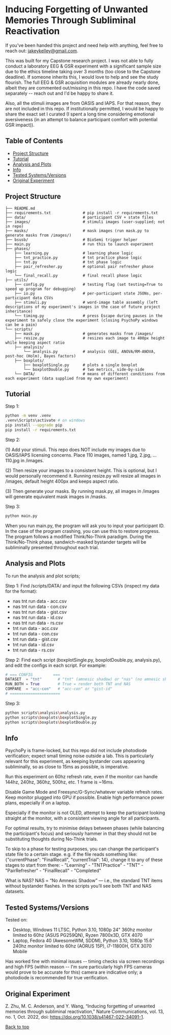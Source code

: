 
# Inducing Forgetting of Unwanted Memories Through Subliminal Reactivation

If you've been handed this project and need help with anything, feel free to reach out: <jakeykelley@gmail.com>.

This was built for my Capstone research project. I was not able to fully conduct a laboratory EEG & GSR experiment with a significant sample size due to the ethics timeline taking over 3 months (too close to the Capstone deadline). If someone inherits this, I would love to help and see the study flourish. The full EEG & GSR acquisition modules are already nearly done, albeit they are commented out/missing in this repo. I have the code saved separately -- reach out and I'd be happy to share it.

Also, all the stimuli images are from OASIS and IAPS. For that reason, they are not included in this repo. If institutionally permitted, I would be happy to share the exact set I curated (I spent a long time considering emotional aversiveness (in an attempt to balance participant comfort with potential GSR impact)).

## Table of Contents

- [Project Structure](#project-structure)
- [Tutorial](#tutorial)
- [Analysis and Plots](#analysis-and-plots)
- [Info](#info)
- [Tested Systems/Versions](#tested-systemsversions)
- [Original Experiment](#original-experiment)

## Project Structure

```pre
├── README.md
├── requirements.txt              # pip install -r requirements.txt
├── data/                         # participant CSV + state files
├── images/                       # stimuli images (user-supplied; not in repo)
├── masks/                        # mask images (run mask.py to generate masks from /images/)
├── bsusb/                        # BioSemi trigger helper
├── main.py                       # run this to launch experiment
├── phases/
    ├── learning.py               # learning phase logic
    ├── tnt_practice.py           # tnt practice phase logic
    ├── tnt.py                    # tnt phase logic
    ├── pair_refresher.py         # optional pair refresher phase logic
    └── final_recall.py           # final recall phase logic
├── utils/
    ├── config.py                 # testing flag (set testing=True to speed up program for debugging)
    ├── io.py                     # per-participant state JSONs, per-participant data CSVs
    ├── stimuli.py                # word-image table assembly (left descriptions of my experiment's images in the case of future project inheritance)
    └── timing.py                 # press Escape during pauses in the experiment to safely close the experiment (closing PsychoPy windows can be a pain)
└── scripts/
    ├── mask.py                   # generates masks from /images/
    ├── resize.py                 # resizes each image to 400px height while keeping aspect ratio
    ├── analysis/
        └── analysis.py           # analysis (GEE, ANOVA/RM-ANOVA, post-hoc (Holm), Bayes factors)
    ├── boxplots/
        ├── boxplotSingle.py      # plots a single boxplot
        └── boxplotDouble.py      # two metrics, side-by-side
    └── DATA/                     # means of different conditions from each experiment (data supplied from my own experiment)
```

## Tutorial

Step 1:

```bash
python -m venv .venv
.venv\Scripts\activate # on windows
pip install --upgrade pip
pip install -r requirements.txt
```

Step 2:

(1) Add your stimuli. This repo does NOT include my images due to OASIS/IAPS licensing concerns. Place 110 images, named 1.jpg, 2.jpg, ... 110.jpg in /images.

(2) Then resize your images to a consistent height. This is optional, but I would personally recommend it. Running resize.py will resize all images in /images, default height 400px and keeps aspect ratio.

(3) Then generate your masks. By running mask.py, all images in /images will generate equivalent mask images in /masks.

Step 3:

```bash
python main.py
```

When you run main.py, the program will ask you to input your participant ID. In the case of the program crashing, you can use this to restore progress.
The program follows a modified Think/No-Think paradigm. During the Think/No-Think phase, sandwich-masked bystander targets will be subliminally presented throughout each trial.

## Analysis and Plots

To run the analysis and plot scripts;

Step 1:
Find /scripts/DATA/ and input the following CSVs (inspect my data for the format):

- nas tnt run data - acc.csv
- nas tnt run data - con.csv
- nas tnt run data - gist.csv
- nas tnt run data - id.csv
- nas tnt run data - rs.csv
- tnt run data - acc.csv
- tnt run data - con.csv
- tnt run data - gist.csv
- tnt run data - id.csv
- tnt run data - rs.csv

Step 2:
Find each script (boxplotSingle.py, boxplotDouble.py, analysis.py), and edit the configs in each script. For example:

```py
# === CONFIG         ===
DATASET  = "tnt"       # "tnt" (amnesic shadow) or "nas" (no amnesic shadow)
RUN_BOTH = True        # True = render both TNT and NAS
COMPARE  = "acc-con"   # "acc-con" or "gist-id"
# ======================
```

Step 3:

```bash
python scripts\analysis\analysis.py
python scripts\boxplots\boxplotSingle.py
python scripts\boxplots\boxplotDouble.py
```

## Info

PsychoPy is frame-locked, but this repo did not include photodiode verification; expect small timing noise outside a lab. This is particularly relevant for this experiment, as keeping  bystander cues appearing subliminally, so as close to 15ms as possible, is imperative.

Run this experiment on 60hz refresh rate, even if the monitor can handle 144hz, 240hz, 360hz, 500hz, etc. 1 frame is ~16ms.

Disable Game Mode and Freesync/G-Sync/whatever variable refresh rates. Keep monitor plugged into GPU if possible. Enable high performance power plans, especially if on a laptop.

Especially if the monitor is not OLED, attempt to keep the participant looking straight at the monitor, with a consistent viewing angle for all participants.

For optimal results, try to minimise delays between phases (while balancing the participant's focus) and seriously hammer in that they should not be substituting thoughts during No-Think trials.

To skip to a phase for testing purposes, you can change the participant's state file to a certain stage.
e.g. if the file reads something like: {"currentPhase": "FinalRecall", "currentTrial": 14}, change it to any of these stages to start from there:
    - "Learning"
    - "TNTPractice"
    - "TNT"
    - "PairRefresher"
    - "FinalRecall"
    - "Completed"

What is NAS? NAS = “No Amnesic Shadow” — i.e., the standard TNT items without bystander flashes. In the scripts you’ll see both TNT and NAS datasets.

## Tested Systems/Versions

Tested on:

- Desktop, Windows 11 LTSC,             Python 3.10, 1080p 24" 360hz monitor limited to 60hz (ASUS PG259QN), Ryzen 7800x3D, GTX 4070
- Laptop,  Fedora 40 (AwesomeWM, SDDM), Python 3.10, 1080p 15.6" 240hz monitor limited to 60hz (AORUS 15P),  i7-11800H,     GTX 3070 Mobile

Has worked fine with minimal issues -- timing checks via screen recordings and high FPS (within reason -- I'm sure particularly high FPS cameras would prove to be accurate for this) camera are indicative only; a photodiode is recommended for true verification.

## Original Experiment

Z. Zhu, M. C. Anderson, and Y. Wang, “Inducing forgetting of unwanted memories through subliminal reactivation,” Nature Communications, vol. 13, no. 1, Oct. 2022, doi: <https://doi.org/10.1038/s41467-022-34091-1>.

[Back to top](#table-of-contents)
